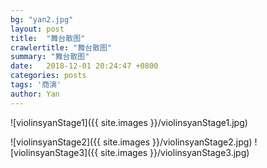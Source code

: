 ```yaml
---
bg: "yan2.jpg"
layout: post
title:  "舞台散图"
crawlertitle: "舞台散图"
summary: "舞台散图"
date:   2018-12-01 20:24:47 +0800
categories: posts
tags: '商演'
author: Yan
---
```


![violinsyanStage1]({{ site.images }}/violinsyanStage1.jpg)

![violinsyanStage2]({{ site.images }}/violinsyanStage2.jpg)
![violinsyanStage3]({{ site.images }}/violinsyanStage3.jpg)
